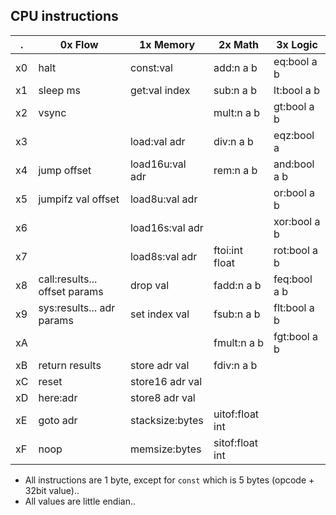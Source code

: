CPU instructions
----------------

.  | 0x Flow                       | 1x Memory       | 2x Math         | 3x Logic
---|-------------------------------|-----------------|-----------------|-------------
x0 | halt                          | const:val       | add:n a b       | eq:bool a b
x1 | sleep ms                      | get:val index   | sub:n a b       | lt:bool a b
x2 | vsync                         |                 | mult:n a b      | gt:bool a b
x3 |                               | load:val adr    | div:n a b       | eqz:bool a
x4 | jump offset                   | load16u:val adr | rem:n a b       | and:bool a b
x5 | jumpifz val offset            | load8u:val adr  |                 | or:bool a b
x6 |                               | load16s:val adr |                 | xor:bool a b
x7 |                               | load8s:val adr  | ftoi:int float  | rot:bool a b
x8 | call:results... offset params | drop val        | fadd:n a b      | feq:bool a b
x9 | sys:results... adr params     | set index val   | fsub:n a b      | flt:bool a b
xA |                               |                 | fmult:n a b     | fgt:bool a b
xB | return results                | store adr val   | fdiv:n a b      |
xC | reset                         | store16 adr val |                 |
xD | here:adr                      | store8 adr val  |                 |
xE | goto adr                      | stacksize:bytes | uitof:float int |
xF | noop                          | memsize:bytes   | sitof:float int |

 - All instructions are 1 byte, except for `const` which is 5 bytes (opcode + 32bit value)..
 - All values are little endian..
